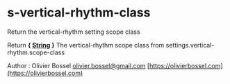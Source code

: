 # s-vertical-rhythm-class

Return the vertical-rhythm setting scope class

Return **{ [String](http://www.sass-lang.com/documentation/file.SASS_REFERENCE.html#sass-script-strings) }** The vertical-rhythm scope class from settings.vertical-rhythm.scope-class

Author : Olivier Bossel [olivier.bossel@gmail.com](mailto:olivier.bossel@gmail.com) [https://olivierbossel.com](https://olivierbossel.com)
